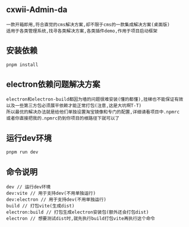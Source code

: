 ## cxwii-Admin-da
```
一款开箱即用,符合直觉的cms解决方案,却不限于cms的一款集成解决方案(桌面版)
适用于各类管理系统,找寻各类解决方案,各类插件demo,作用于项目启动框架
```

## 安装依赖
```
pnpm install
```

## electron依赖问题解决方案
```
electron和electron-build都因为墙的问题很难安装(懂的都懂),挂梯也不能保证有效
以及一些第三方包必须展平依赖才能正常打包(注意,这是大坑啊T-T)
所以最优的解决办法就是给他们单独设置淘宝镜像和专门的配置,详细请看项目中.npmrc
或者你直接把我的.npmrc扔到你项目的根路径下就可以了
```

## 运行dev环境
```
pnpm run dev
```

## 命令说明
```
dev // 运行dev环境
dev:vite // 用于支持dev(不用单独运行)
dev:electron // 用于支持dev(不用单独运行)
build // 打包vite(生成dist)
electron:build // 打包生成electron安装包(额外还会打包dist)
electron // 想要测试dist时,就先执行build打包vite再执行这个命令
```